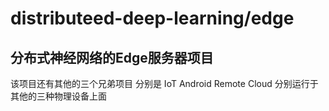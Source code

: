 # distributeed-deep-learning/edge

## 分布式神经网络的Edge服务器项目
该项目还有其他的三个兄弟项目 分别是 IoT Android Remote Cloud 分别运行于
其他的三种物理设备上面